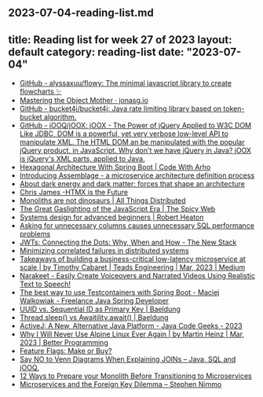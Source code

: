 2023-07-04-reading-list.md
---
title: Reading list for week 27 of 2023
layout: default
category: reading-list
date: "2023-07-04"
---
* [GitHub - alyssaxuu/flowy: The minimal javascript library to create flowcharts ✨](https://github.com/alyssaxuu/flowy)
* [Mastering the Object Mother · jonasg.io](https://www.jonasg.io/posts/object-mother/)
* [GitHub - bucket4j/bucket4j: Java rate limiting library based on token-bucket algorithm.](https://github.com/bucket4j/bucket4j)
* [GitHub - jOOQ/jOOX: jOOX - The Power of jQuery Applied to W3C DOM Like JDBC, DOM is a powerful, yet very verbose low-level API to manipulate XML. The HTML DOM an be manipulated with the popular jQuery product, in JavaScript. Why don't we have jQuery in Java? jOOX is jQuery's XML parts, applied to Java.](https://github.com/jOOQ/jOOX)
* [Hexagonal Architecture With Spring Boot | Code With Arho](https://www.arhohuttunen.com/hexagonal-architecture-spring-boot/)
* [Introducing Assemblage - a microservice architecture definition process](https://microservices.io/post/architecture/2023/02/09/assemblage-architecture-definition-process.html)
* [About dark energy and dark matter: forces that shape an architecture](https://microservices.io/post/architecture/2023/03/26/dark-energy-dark-matter-force-descriptions.html)
* [Chris James -HTMX is the Future](https://quii.dev/HTMX_is_the_Future)
* [Monoliths are not dinosaurs | All Things Distributed](https://www.allthingsdistributed.com/2023/05/monoliths-are-not-dinosaurs.html)
* [The Great Gaslighting of the JavaScript Era | The Spicy Web](https://www.spicyweb.dev/the-great-gaslighting-of-the-js-age/)
* [Systems design for advanced beginners | Robert Heaton](https://robertheaton.com/2020/04/06/systems-design-for-advanced-beginners/)
* [Asking for unnecessary columns causes unnecessary SQL performance problems](https://use-the-index-luke.com/blog/2013-08/its-not-about-the-star-stupid)
* [JWTs: Connecting the Dots: Why, When and How - The New Stack](https://thenewstack.io/jwts-connecting-the-dots-why-when-and-how/)
* [Minimizing correlated failures in distributed systems](https://aws.amazon.com/builders-library/minimizing-correlated-failures-in-distributed-systems/)
* [Takeaways of building a business-critical low-latency microservice at scale | by Timothy Cabaret | Teads Engineering | Mar, 2023 | Medium](https://medium.com/teads-engineering/takeaways-of-building-a-business-critical-low-latency-microservice-at-scale-97e79ce3ec78)
* [Narakeet - Easily Create Voiceovers and Narrated Videos Using Realistic Text to Speech!](https://www.narakeet.com/)
* [The best way to use Testcontainers with Spring Boot - Maciej Walkowiak - Freelance Java Spring Developer](https://maciejwalkowiak.com/blog/testcontainers-spring-boot-setup/)
* [UUID vs. Sequential ID as Primary Key | Baeldung](https://www.baeldung.com/uuid-vs-sequential-id-as-primary-key)
* [Thread.sleep() vs Awaitility.await() | Baeldung](https://www.baeldung.com/java-thread-sleep-vs-awaitility-await)
* [ActiveJ: A New, Alternative Java Platform - Java Code Geeks - 2023](https://www.javacodegeeks.com/activej-a-new-alternative-java-platform.html)
* [Why I Will Never Use Alpine Linux Ever Again | by Martin Heinz | Mar, 2023 | Better Programming](https://martinheinz.dev/blog/92)
* [Feature Flags: Make or Buy?](https://reflectoring.io/feature-flags-make-or-buy/)
* [Say NO to Venn Diagrams When Explaining JOINs – Java, SQL and jOOQ.](https://blog.jooq.org/say-no-to-venn-diagrams-when-explaining-joins/)
* [12 Ways to Prepare your Monolith Before Transitioning to Microservices](https://semaphoreci.com/blog/monolith-microservices)
* [Microservices and the Foreign Key Dilemma – Stephen Nimmo](https://stephennimmo.com/microservices-and-the-foreign-key-dilemma/)
